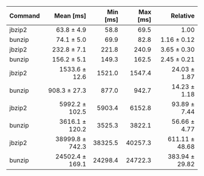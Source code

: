 | Command | Mean [ms] | Min [ms] | Max [ms] | Relative |
|:---|---:|---:|---:|---:|
| jbzip2 | 63.8 ± 4.9 | 58.8 | 69.5 | 1.00 |
| bunzip | 74.1 ± 5.0 | 69.9 | 82.8 | 1.16 ± 0.12 |
| jbzip2 | 232.8 ± 7.1 | 221.8 | 240.9 | 3.65 ± 0.30 |
| bunzip | 156.2 ± 5.1 | 149.3 | 162.5 | 2.45 ± 0.21 |
| jbzip2 | 1533.6 ± 12.6 | 1521.0 | 1547.4 | 24.03 ± 1.87 |
| bunzip | 908.3 ± 27.3 | 877.0 | 942.7 | 14.23 ± 1.18 |
| jbzip2 | 5992.2 ± 102.5 | 5903.4 | 6152.8 | 93.89 ± 7.44 |
| bunzip | 3616.1 ± 120.2 | 3525.3 | 3822.1 | 56.66 ± 4.77 |
| jbzip2 | 38999.8 ± 742.3 | 38325.5 | 40257.3 | 611.11 ± 48.68 |
| bunzip | 24502.4 ± 169.1 | 24298.4 | 24722.3 | 383.94 ± 29.82 |
